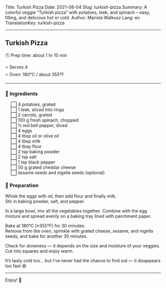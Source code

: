 Title: Turkish Pizza
Date: 2021-08-04
Slug: turkish-pizza
Summary: A colorful veggie “Turkish pizza” with potatoes, leek, and spinach – easy, filling, and delicious hot or cold.
Author: Mariola Walkusz
Lang: en
TranslationKey: turkish-pizza

---

## Turkish Pizza

<!-- ![def] -->

🕐 Prep time: about 1 hr 10 min

⭐ Serves 4 </br>
⭐ Oven: 180°C / about 355°F </br> 

---

### 🌿 Ingredients

&emsp; ⬜ 4 potatoes, grated </br>
&emsp; ⬜ 1 leek, sliced into rings </br>
&emsp; ⬜ 2 carrots, grated </br>
&emsp; ⬜ 100 g fresh spinach, chopped </br>
&emsp; ⬜ ½ red bell pepper, diced </br>
&emsp; ⬜ 4 eggs </br>
&emsp; ⬜ 4 tbsp oil or olive oil </br>
&emsp; ⬜ 4 tbsp milk </br>
&emsp; ⬜ 4 tbsp flour </br>
&emsp; ⬜ 2 tsp baking powder </br>
&emsp; ⬜ 2 tsp salt </br>
&emsp; ⬜ 1 tsp black pepper </br>
&emsp; ⬜ 50 g grated cheddar cheese </br>
&emsp; ⬜ sesame seeds and nigella seeds (optional) </br>

### 📝 Preparation

Whisk the eggs with oil, then add flour and finally milk.  
Stir in baking powder, salt, and pepper.  

In a large bowl, mix all the vegetables together. Combine with the egg mixture and spread evenly on a baking tray lined with parchment paper.  

Bake at 180°C (≈355°F) for 30 minutes.  
Remove from the oven, sprinkle with grated cheese, sesame, and nigella seeds, and bake for another 30 minutes.  

Check for doneness — it depends on the size and moisture of your veggies.  
Cut into squares and enjoy warm.  

It’s tasty cold too… but I’ve never had the chance to find out — it disappears too fast 😄  

---

Enjoy! 💛

[def]: static/images/turkish_pizza.jpg
